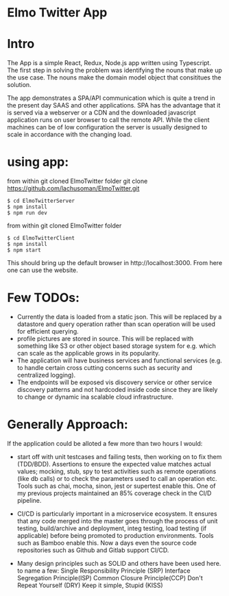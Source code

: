 # Elmo Twitter App

# Intro

The App is a simple React, Redux, Node.js app written using Typescript. The first step in solving the problem was identifying the nouns that make up the use case. The nouns make the domain model object that consititues the solution.

The app demonstrates a SPA/API communication which is quite a trend in the present day SAAS and other applications. SPA has the advantage that it is served via a webserver or a CDN and the downloaded javascript application runs on user browser to call the remote API. While the client machines can be of low configuration the server is usually designed to scale in accordance with the changing load.

# using app:

from within git cloned ElmoTwitter folder
git clone https://github.com/lachusoman/ElmoTwitter.git

```
$ cd ElmoTwitterServer
$ npm install
$ npm run dev
```

from within git cloned ElmoTwitter folder

```
$ cd ElmoTwitterClient
$ npm install
$ npm start
```

This should bring up the default browser in http://localhost:3000. From here one can use the website.

# Few TODOs:

- Currently the data is loaded from a static json. This will be replaced by a datastore and query operation rather than scan operation will be used for efficient querying.
- profile pictures are stored in source. This will be replaced with something like S3 or other object based storage system for e.g. which can scale as the applicable grows in its popularity.
- The application will have business services and functional services (e.g. to handle certain cross cutting concerns such as security and centralized logging).
- The endpoints will be exposed vis discovery service or other service discovery patterns and not hardcoded inside code since they are likely to change or dynamic ina scalable cloud infrastructure.

# Generally Approach:

If the application could be alloted a few more than two hours I would:

- start off with unit testcases and failing tests, then working on to fix them (TDD/BDD). Assertions to ensure the expected value matches actual values; mocking, stub, spy to test activities such as remote operations (like db calls) or to check the parameters used to call an operation etc. Tools such as chai, mocha, sinon, jest or supertest enable this. One of my previous projects maintained an 85% coverage check in the CI/D pipeline.

- CI/CD is particularly important in a microservice ecosystem. It ensures that any code merged into the master goes through the process of unit testing, build/archive and deployment, integ testing, load testing (if applicable) before being promoted to production environments. Tools such as Bamboo enable this. Now a days even the source code repositories such as Github and Gitlab support CI/CD.

* Many design principles such as SOLID and others have been used here. to name a few:
  Single Responsibility Principle (SRP)
  Interface Segregation Principle(ISP)
  Common Closure Principle(CCP)
  Don't Repeat Yourself (DRY)
  Keep it simple, Stupid (KISS)

